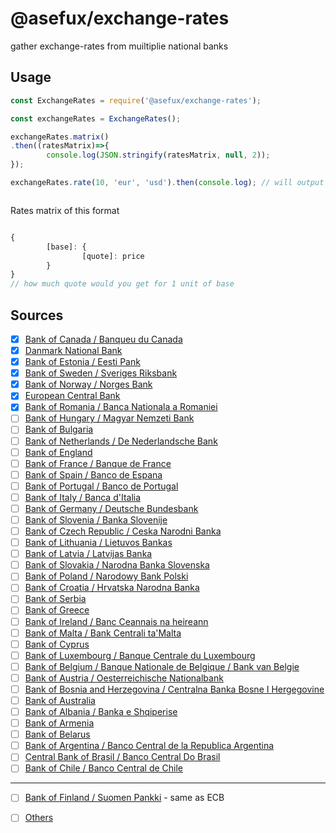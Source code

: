 # @asefux/exchange-rates

gather exchange-rates from muiltiplie national banks


## Usage

```javascript
const ExchangeRates = require('@asefux/exchange-rates');

const exchangeRates = ExchangeRates();

exchangeRates.matrix()
.then((ratesMatrix)=>{
        console.log(JSON.stringify(ratesMatrix, null, 2));
});

exchangeRates.rate(10, 'eur', 'usd').then(console.log); // will output how much USD is 10 EUR



```
Rates matrix of this format

```javascript

{
        [base]: {
                [quote]: price
        }
}
// how much quote would you get for 1 unit of base
```

## Sources

- [x] [Bank of Canada / Banqueu du Canada](https://www.bankofcanada.ca/)
- [x] [Danmark National Bank](http://www.nationalbanken.dk/en)
- [x] [Bank of Estonia / Eesti Pank](https://eestipank.ee/en)
- [x] [Bank of Sweden / Sveriges Riksbank](https://www.riksbank.se/en-gb/)
- [x] [Bank of Norway / Norges Bank](https://www.norges-bank.no/en/)
- [x] [European Central Bank](https://ecb.europa.eu)
- [x] [Bank of Romania / Banca Nationala a Romaniei](https://www.bnro.ro/Home.aspx)
- [ ] [Bank of Hungary / Magyar Nemzeti Bank](https://www.mnb.hu/en/)
- [ ] [Bank of Bulgaria](http://www.bnb.bg/?toLang=_EN)
- [ ] [Bank of Netherlands / De Nederlandsche Bank](https://www.dnb.nl/en/)
- [ ] [Bank of England](https://www.bankofengland.co.uk/)
- [ ] [Bank of France / Banque de France](https://www.banque-france.fr/en)
- [ ] [Bank of Spain / Banco de Espana](https://www.bde.es/bde/en/)
- [ ] [Bank of Portugal / Banco de Portugal](https://www.bportugal.pt/en)
- [ ] [Bank of Italy / Banca d'Italia](https://www.bancaditalia.it/)
- [ ] [Bank of Germany / Deutsche Bundesbank](https://www.bundesbank.de/en/)
- [ ] [Bank of Slovenia / Banka Slovenije](https://www.bsi.si/en/)
- [ ] [Bank of Czech Republic / Ceska Narodni Banka](https://www.cnb.cz/en/index.html)
- [ ] [Bank of Lithuania / Lietuvos Bankas](https://www.lb.lt/)
- [ ] [Bank of Latvia / Latvijas Banka](https://www.bank.lv/en/)
- [ ] [Bank of Slovakia / Narodna Banka Slovenska](https://www.nbs.sk/en/home)
- [ ] [Bank of Poland / Narodowy Bank Polski](https://www.nbp.pl/)
- [ ] [Bank of Croatia / Hrvatska Narodna Banka](https://www.hnb.hr/home)
- [ ] [Bank of Serbia ](https://www.nbs.rs/internet/english)
- [ ] [Bank of Greece](https://www.bankofgreece.gr/en/homepage)
- [ ] [Bank of Ireland / Banc Ceannais na heireann](https://www.centralbank.ie/)
- [ ] [Bank of Malta / Bank Centrali ta'Malta](https://www.centralbankmalta.org/)
- [ ] [Bank of Cyprus](https://www.centralbank.cy/en/home)
- [ ] [Bank of Luxembourg / Banque Centrale du Luxembourg](http://www.bcl.lu/en/index.html)
- [ ] [Bank of Belgium / Banque Nationale de Belgique / Bank van Belgie](https://www.nbb.be/en)
- [ ] [Bank of Austria / Oesterreichische Nationalbank](https://www.oenb.at/en/)
- [ ] [Bank of Bosnia and Herzegovina / Centralna Banka Bosne I Hergegovine](https://www.cbbh.ba/?lang=en)
- [ ] [Bank of Australia](https://www.rba.gov.au/)
- [ ] [Bank of Albania / Banka e Shqiperise](https://www.bankofalbania.org/home/)
- [ ] [Bank of Armenia ](https://www.cba.am/en/sitepages/default.aspx)
- [ ] [Bank of Belarus](http://www.nbrb.by/engl/)
- [ ] [Bank of Argentina / Banco Central de la Republica Argentina](http://www.bcra.gob.ar/default.asp)
- [ ] [Central Bank of Brasil / Banco Central Do Brasil](https://www.bcb.gov.br/en)
- [ ] [Bank of Chile / Banco Central de Chile](https://www.bcentral.cl/en/web/banco-central)

---

- [ ] [Bank of Finland / Suomen Pankki](https://www.suomenpankki.fi/en/) - same as ECB

- [ ] [Others](https://www.bis.org/cbanks.htm)
